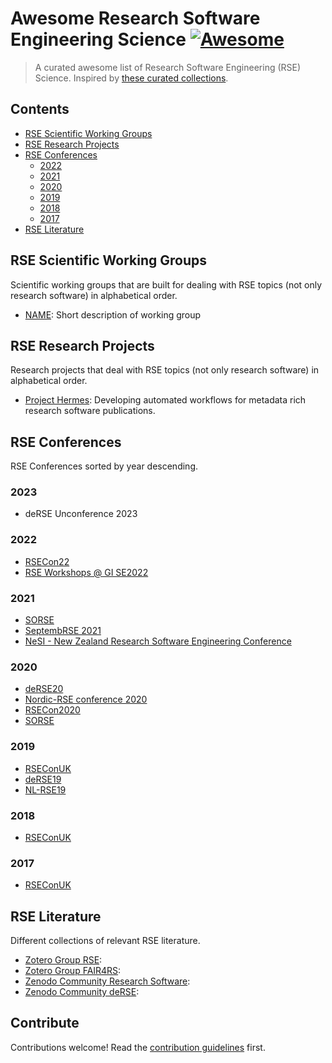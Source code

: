 # Awesome Research Software Engineering Science [![Awesome](https://awesome.re/badge.svg)](https://awesome.re)

> A curated awesome list of Research Software Engineering (RSE) Science. Inspired by [these curated collections](https://github.com/sindresorhus/awesome).


## Contents
- [RSE Scientific Working Groups](#rse-scientific-working-groups)
- [RSE Research Projects](#rse-research-projects)
- [RSE Conferences](#rse-conferences)
  - [2022](#2022)
  - [2021](#2021)
  - [2020](#2020)
  - [2019](#2019)
  - [2018](#2018)
  - [2017](#2017)
- [RSE Literature](#rse-literature)

## RSE Scientific Working Groups
Scientific working groups that are built for dealing with RSE topics (not only research software) in alphabetical order.
- [NAME](LINK): Short description of working group

## RSE Research Projects
Research projects that deal with RSE topics (not only research software) in alphabetical order.
- [Project Hermes](http://software-metadata.pub/): Developing automated workflows for metadata rich research software publications.

## RSE Conferences
RSE Conferences sorted by year descending.

### 2023
- deRSE Unconference 2023

### 2022
- [RSECon22](https://rsecon2022.society-rse.org/)
- [RSE Workshops @ GI SE2022](https://se-2022.gi.de/rse22workshops)

### 2021
- [SORSE](https://sorse.github.io/)
- [SeptembRSE 2021](https://septembrse.society-rse.org)
- [NeSI - New Zealand Research Software Engineering Conference](https://www.rseconference.nz/programme-tabs1/#tabs|1)

### 2020
- [deRSE20](https://de-rse.org/deRSE20/)
- [Nordic-RSE conference 2020](https://nordic-rse.org/conference)
- [RSECon2020](https://rsecon2020.society-rse.org/)
- [SORSE](https://sorse.github.io/)

### 2019
- [RSEConUK](https://rse.ac.uk/conf2019/)
- [deRSE19](https://www.de-rse.org/en/conf2019/)
- [NL-RSE19](https://nl-rse.org/events/NL-RSE19.html)

### 2018
- [RSEConUK](https://rse.ac.uk/conf2018/)

### 2017
- [RSEConUK](https://rse.ac.uk/conf2017/)

## RSE Literature
Different collections of relevant RSE literature.

- [Zotero Group RSE](https://www.zotero.org/groups/2295543):
- [Zotero Group FAIR4RS](https://www.zotero.org/groups/2501020/fair4rs/items/6H833P3W/library):
- [Zenodo Community Research Software](https://zenodo.org/communities/researchsoftwarestudies):
- [Zenodo Community deRSE](https://zenodo.org/communities/de-rse/):

## Contribute

Contributions welcome! Read the [contribution guidelines](contributing.md) first.
